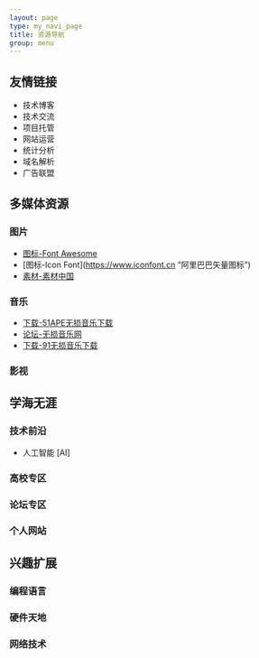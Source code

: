```yaml
---
layout: page
type: my_navi_page
title: 资源导航
group: menu
---
```


## 友情链接

- 技术博客
- 技术交流
- 项目托管
- 网站运营
- 统计分析
- 域名解析
- 广告联盟


## 多媒体资源

### 图片

- [图标-Font Awesome](http://fontawesome.dashgame.com "图标字体库和CSS")
- [图标-Icon Font](https://www.iconfont.cn “阿里巴巴矢量图标”)
- [素材-素材中国](http://www.sccnn.com)

### 音乐
- [下载-51APE无损音乐下载](http://www.51ape.com)
- [论坛-无损音乐网](https://wusunyinyue.cn/forum.php)
- [下载-91无损音乐下载](https://www.91flac.com)


### 影视


## 学海无涯

### 技术前沿

- 人工智能 [AI]



### 高校专区


### 论坛专区


### 个人网站



## 兴趣扩展

### 编程语言


### 硬件天地


### 网络技术
